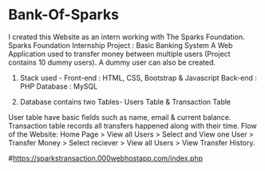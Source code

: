 # Bank-Of-Sparks
I created this Website as an intern working with The Sparks Foundation.
Sparks Foundation Internship Project : Basic Banking System
A Web Application used to transfer money between multiple users (Project contains 10 dummy users). A dummy user can also be created.

1.  Stack used - Front-end : HTML, CSS, Bootstrap & Javascript Back-end : PHP Database : MySQL

2.  Database contains two Tables- Users Table & Transaction Table

User table have basic fields such as name, email & current balance.
Transaction table records all transfers happened along with their time.
Flow of the Website: Home Page > View all Users > Select and View one User > Transfer Money > Select reciever > View all Users > View Transfer History.

#https://sparkstransaction.000webhostapp.com/index.php
